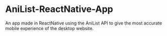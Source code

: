 # AniList-ReactNative-App
An app made in ReactNative using the AniList API to give the most accurate mobile experience of the desktop website.
